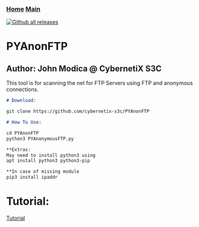 ### [Home](https://CybernetiX-S3C.github.io)   [Main](https://CybernetiX-S3C.github.io/main)
[![Github all releases](https://img.shields.io/github/downloads/Naereen/StrapDown.js/total.svg)](https://GitHub.com/CybernetiX-S3C/PYAnonFTP/)

# PYAnonFTP
## Author: John Modica @ CybernetiX S3C

This tool is for scanning the net for FTP Servers using FTP and anonymous connections.

```markdown
# Download:

git clone https://github.com/cybernetix-s3c/PYAnonFTP

# How To Use:

cd PYAnonFTP
python3 PYAnonymousFTP.py

**Extras:
May need to install python3 using 
apt install python3 python3-pip

**In case of missing module
pip3 install ipaddr
```

# Tutorial:
[Tutorial](https://www.youtube.com/watch?v=44Aj3xlnaZU)

